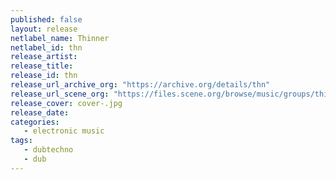```yaml
---
published: false
layout: release
netlabel_name: Thinner
netlabel_id: thn
release_artist: 
release_title: 
release_id: thn
release_url_archive_org: "https://archive.org/details/thn"
release_url_scene_org: "https://files.scene.org/browse/music/groups/thinner/zip/"
release_cover: cover-.jpg
release_date: 
categories:
   - electronic music
tags:
   - dubtechno
   - dub
---
```

